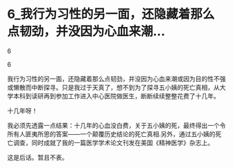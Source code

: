 # 6_我行为习性的另一面，还隐藏着那么点韧劲，并没因为心血来潮...

6

6

我行为习性的另一面，还隐藏着那么点韧劲，并没因为心血来潮或因为目的性不强或懒散而中断探寻。只是我过于天真了，想不到为了探寻五小姨的死亡真相，从大学本科到读研再到参加工作进入中心医院做医生，断断续续整整花费了十几年。

十几年呀！

我必须先透露一点结果：十几年的心血没白费，关于五小姨的死，最终得出一个令所有人匪夷所思的答案——一个颠覆历史结论的死亡真相.另外，通过五小姨的死亡调查，同时成就了我的一篇医学学术论文刊发在美国《精神医学》杂志上。

这是后话。暂且不表。